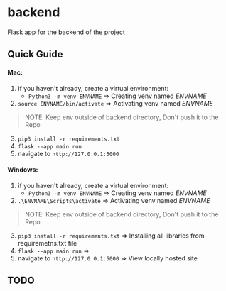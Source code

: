 # backend

Flask app for the backend of the project

## Quick Guide

#### Mac:
1. if you haven't already, create a virtual environment:
   * `Python3 -m venv ENVNAME` => Creating venv named *ENVNAME*
2. `source ENVNAME/bin/activate` => Activating venv named *ENVNAME*
> NOTE: Keep env outside of backend directory, Don't push it to the Repo
3. `pip3 install -r requirements.txt`
4. `flask --app main run` 
5. navigate  to `http://127.0.0.1:5000`

#### Windows:

1. if you haven't already, create a virtual environment:
   * `Python3 -m venv ENVNAME` => Creating venv named *ENVNAME*
2. `.\ENVNAME\Scripts\activate` => Activating venv named *ENVNAME*
> NOTE: Keep env outside of backend directory, Don't push it to the Repo
3. `pip3 install -r requirements.txt` => Installing all libraries from requiremetns.txt file
4. `flask --app main run` =>
5. navigate  to `http://127.0.0.1:5000` => View locally hosted site

## TODO

